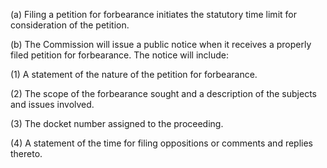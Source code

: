 (a) Filing a petition for forbearance initiates the statutory time limit for consideration of the petition.

(b) The Commission will issue a public notice when it receives a properly filed petition for forbearance. The notice will include:

(1) A statement of the nature of the petition for forbearance.

(2) The scope of the forbearance sought and a description of the subjects and issues involved.

(3) The docket number assigned to the proceeding.

(4) A statement of the time for filing oppositions or comments and replies thereto.

